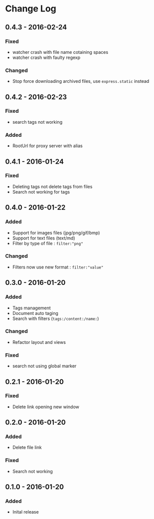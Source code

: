 # Change Log

## 0.4.3 - 2016-02-24
### Fixed
- watcher crash with file name cotaining spaces
- watcher crash with faulty regexp

### Changed
- Stop force downloading archived files, use `express.static` instead

## 0.4.2 - 2016-02-23
### Fixed
- search tags not working
### Added
- RootUrl for proxy server with alias

## 0.4.1 - 2016-01-24
### Fixed
- Deleting tags not delete tags from files
- Search not working for tags

## 0.4.0 - 2016-01-22
### Added
- Support for images files (jpg/png/gif/bmp)
- Support for text files (text/md)
- Filter by type of file : `filter:"png"`

### Changed
- Filters now use new format : `filter:"value"`

## 0.3.0 - 2016-01-20
### Added
- Tags management
- Document auto taging
- Search with filters (`tags:/content:/name:`)

### Changed
- Refactor layout and views

### Fixed
- search not using global marker

## 0.2.1 - 2016-01-20
### Fixed
- Delete link opening new window

## 0.2.0 - 2016-01-20
### Added
- Delete file link

### Fixed
- Search not working

## 0.1.0 - 2016-01-20
### Added
- Inital release
